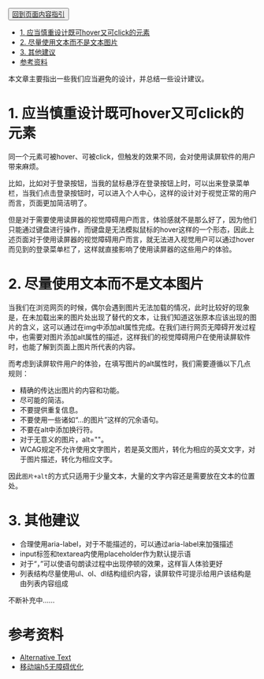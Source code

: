 <button>[回到页面内容指引](../content-creation.md)</button>
<!-- TOC -->

- [1. 应当慎重设计既可hover又可click的元素](#1-应当慎重设计既可hover又可click的元素)
- [2. 尽量使用文本而不是文本图片](#2-尽量使用文本而不是文本图片)
- [3. 其他建议](#3-其他建议)
- [参考资料](#参考资料)

<!-- /TOC -->
本文章主要指出一些我们应当避免的设计，并总结一些设计建议。

# 1. 应当慎重设计既可hover又可click的元素

同一个元素可被hover、可被click，但触发的效果不同，会对使用读屏软件的用户带来麻烦。

比如，比如对于登录按钮，当我的鼠标悬浮在登录按钮上时，可以出来登录菜单栏，当我们点击登录按钮时，可以进入个人中心，这样的设计对于视觉正常的用户而言，页面更加简洁明了。

但是对于需要使用读屏器的视觉障碍用户而言，体验感就不是那么好了，因为他们只能通过键盘进行操作，而键盘是无法模拟鼠标的hover这样的一个形态，因此上述页面对于使用读屏器的视觉障碍用户而言，就无法进入视觉用户可以通过hover而见到的登录菜单栏了，这样就直接影响了使用读屏器的这些用户的体验。

# 2. 尽量使用文本而不是文本图片

当我们在浏览网页的时候，偶尔会遇到图片无法加载的情况，此时比较好的现象是，在未加载出来的图片处出现了替代的文本，让我们知道这张原本应该出现的图片的含义，这可以通过在img中添加alt属性完成。在我们进行网页无障碍开发过程中，也需要对图片添加alt属性的描述，这样我们的视觉障碍用户在使用读屏软件时，也能了解到页面上图片所代表的内容。

而考虑到读屏软件用户的体验，在填写图片的alt属性时，我们需要遵循以下几点规则：
- 精确的传达出图片的内容和功能。
- 尽可能的简洁。
- 不要提供重复信息。
- 不要使用一些诸如“…的图片”这样的冗余语句。
- 不要在alt中添加换行符。
- 对于无意义的图片，alt=""。
- WCAG规定不允许使用文字图片，若是英文图片，转化为相应的英文文字，对于图片描述，转化为相应文字。

因此`图片+alt`的方式只适用于少量文本，大量的文字内容还是需要放在文本的位置处。

# 3. 其他建议
- 合理使用aria-label，对于不能描述的，可以通过aria-label来加强描述
- input标签和textarea内使用placeholder作为默认提示语
- 对于“，”可以使语句朗读过程中出现停顿的效果，这样盲人体验更好
- 列表结构尽量使用ul、ol、dl结构组织内容，读屏软件可提示给用户该结构是由列表内容组成



不断补充中……
# 参考资料
- [Alternative Text](https://webaim.org/techniques/alttext/)
- [移动端h5无障碍优化](http://site.alibaba.net/accessibility/docs/demo/h5/list.html)